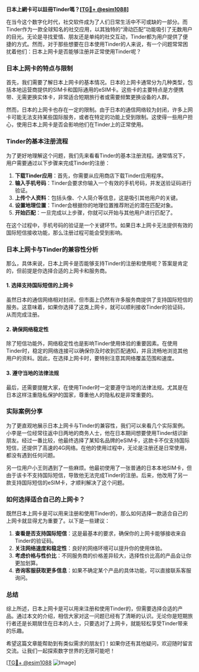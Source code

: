 **日本上網卡可以註冊Tinder嗎？[[TG💪+ @esim1088](https://t.me/s/esim1088)]**

在当今这个数字化时代，社交软件成为了人们日常生活中不可或缺的一部分。而Tinder作为一款全球知名的社交应用，以其独特的“滑动匹配”功能吸引了无数用户的目光。无论是寻找爱情、朋友还是单纯的社交互动，Tinder都为用户提供了便捷的方式。然而，对于那些想要在日本使用Tinder的人来说，有一个问题常常困扰着他们：日本上网卡是否能够注册并正常使用Tinder呢？

### 日本上网卡的特点与限制

首先，我们需要了解日本上网卡的基本情况。日本的上网卡通常分为几种类型，包括本地运营商提供的SIM卡和国际通用的eSIM卡。这些卡的主要特点是方便携带、无需更换实体卡，非常适合短期旅行者或需要频繁更换设备的人群。

然而，日本的上网卡也存在一定的限制。由于日本的通信网络较为封闭，许多上网卡可能无法支持某些国际服务，或者在特定的功能上受到限制。这使得一些用户担心，使用日本上网卡是否会影响他们在Tinder上的正常使用。

### Tinder的基本注册流程

为了更好地理解这个问题，我们先来看看Tinder的基本注册流程。通常情况下，用户需要通过以下步骤来完成Tinder的注册：

1. **下载Tinder应用**：首先，你需要从应用商店下载Tinder应用程序。
2. **输入手机号码**：Tinder会要求你输入一个有效的手机号码，并发送验证码进行验证。
3. **上传个人资料**：包括头像、个人简介等信息，这是吸引其他用户的关键。
4. **设置地理位置**：Tinder会根据你的地理位置推荐附近的潜在匹配对象。
5. **开始匹配**：一旦完成以上步骤，你就可以开始与其他用户进行匹配了。

在这个过程中，手机号码的验证是一个关键环节。如果日本上网卡无法提供有效的国际短信接收功能，那么注册过程可能会受到影响。

### 日本上网卡与Tinder的兼容性分析

那么，具体来说，日本上网卡是否能够支持Tinder的注册和使用呢？答案是肯定的，但前提是你选择合适的上网卡和服务商。

#### 1. 选择支持国际短信的上网卡
虽然日本的通信网络相对封闭，但市面上仍然有许多服务商提供了支持国际短信的服务。这意味着，如果你选择了这类上网卡，就可以顺利接收Tinder的验证码，从而完成注册。

#### 2. 确保网络稳定性
除了短信功能外，网络稳定性也是影响Tinder使用体验的重要因素。在使用Tinder时，稳定的网络连接可以确保你及时收到匹配通知，并且流畅地浏览其他用户的资料。因此，在选择上网卡时，要特别注意其网络覆盖范围和速度。

#### 3. 遵守当地的法律法规
最后，还需要提醒大家，在使用Tinder时一定要遵守当地的法律法规。尤其是在日本这样注重隐私保护的国家，尊重他人的隐私权是非常重要的。

### 实际案例分享

为了更直观地展示日本上网卡与Tinder的兼容性，我们可以来看几个实际案例。小李是一位经常往返中日两地的商务人士，他在日本期间想要使用Tinder结识新朋友。经过一番比较，他最终选择了某知名品牌的eSIM卡，这款卡不仅支持国际短信，还提供了高速的4G网络。在他的使用过程中，无论是注册还是日常使用，都没有遇到任何问题。

另一位用户小王则遇到了一些麻烦。他最初使用了一张普通的日本本地SIM卡，但由于该卡不支持国际短信，导致他无法完成Tinder的注册。后来，他改用了另一款支持国际短信的eSIM卡，才顺利解决了这个问题。

### 如何选择适合自己的上网卡？

既然日本上网卡是可以用来注册和使用Tinder的，那么如何选择一款适合自己的上网卡就显得尤为重要了。以下是一些建议：

1. **查看是否支持国际短信**：这是最基本的要求，确保你的上网卡能够接收来自Tinder的验证码。
2. **关注网络速度和稳定性**：良好的网络环境可以提升你的使用体验。
3. **考虑价格与性价比**：不同服务商的价格差异较大，选择性价比高的产品会让你更加划算。
4. **咨询客服获取更多信息**：如果不确定某个产品的具体功能，可以直接联系客服询问。

### 总结

综上所述，日本上网卡是可以用来注册和使用Tinder的，但需要选择合适的产品。通过本文的介绍，相信大家对这一问题已经有了清晰的认识。无论你是短期旅行者还是长期居住在日本的人士，只要选对了上网卡，就能轻松享受Tinder带来的乐趣。

希望这篇文章能帮助到有类似需求的朋友们！如果你还有其他疑问，欢迎随时留言交流。让我们一起探索数字世界的无限可能吧！

[[TG💪+ @esim1088](https://t.me/s/esim1088) ![Image](https://i.postimg.cc/4NQfJmqS/Snipaste-2025-05-13-00-14-12.png)]